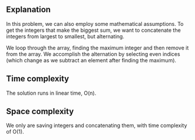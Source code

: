 ## Explanation

In this problem, we can also employ some mathematical assumptions.  To get the integers that make the biggest sum, we want to concatenate the integers from largest to smallest, but alternating.  

We loop through the array, finding the maximum integer and then remove it from the array.  We accomplish the alternation by selecting even indices (which change as we subtract an element after finding the maximum).

## Time complexity

The solution runs in linear time, O(n).

## Space complexity

We only are saving integers and concatenating them, with time complexity of O(1).